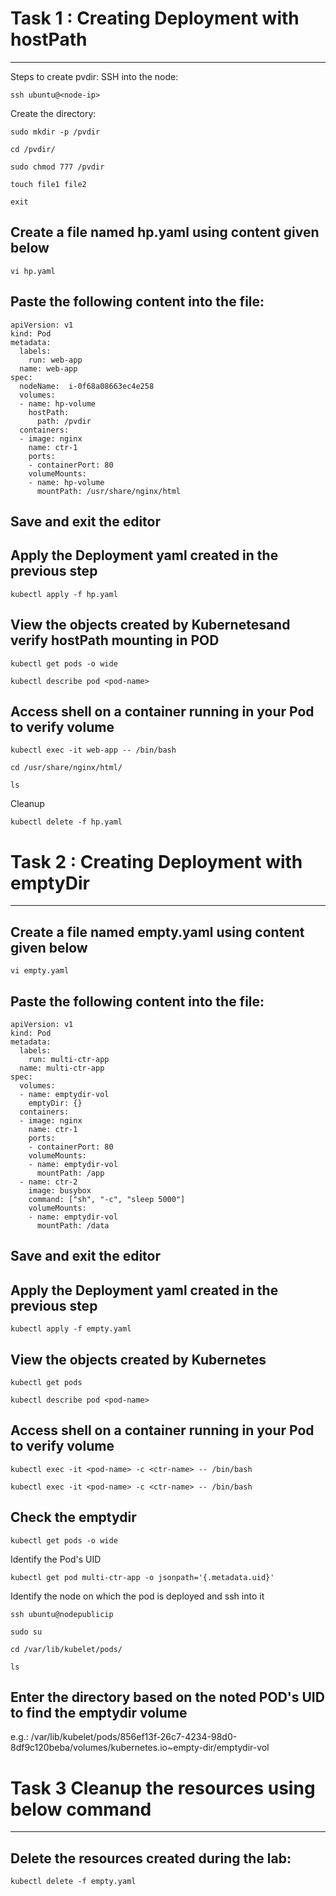 # Task 1 : Creating Deployment with hostPath
--------------------------------------------------------------------------
Steps to create pvdir:
SSH into the node:
```
ssh ubuntu@<node-ip>
```

Create the directory:
```
sudo mkdir -p /pvdir
```
```
cd /pvdir/
```
```
sudo chmod 777 /pvdir
```
```
touch file1 file2
```
```
exit
```
## Create a file named hp.yaml using content given below
```
vi hp.yaml
```
## Paste the following content into the file:
```
apiVersion: v1
kind: Pod
metadata:
  labels:
    run: web-app
  name: web-app
spec:
  nodeName:  i-0f68a08663ec4e258
  volumes:
  - name: hp-volume
    hostPath:
      path: /pvdir
  containers:
  - image: nginx
    name: ctr-1
    ports:
    - containerPort: 80
    volumeMounts:
    - name: hp-volume
      mountPath: /usr/share/nginx/html
 ```
## Save and exit the editor
## Apply the Deployment yaml created in the previous step
```
kubectl apply -f hp.yaml
```
## View the objects created by Kubernetesand verify hostPath mounting in POD

```
kubectl get pods -o wide
```
```
kubectl describe pod <pod-name>
```
## Access shell on a container running in your Pod to verify volume
```
kubectl exec -it web-app -- /bin/bash
```
```
cd /usr/share/nginx/html/
```
```
ls
```
Cleanup
```
kubectl delete -f hp.yaml
```

# Task 2 : Creating Deployment with emptyDir
--------------------------------------------------------------------------
## Create a file named empty.yaml using content given below
```
vi empty.yaml
```
## Paste the following content into the file:
```
apiVersion: v1
kind: Pod
metadata:
  labels:
    run: multi-ctr-app
  name: multi-ctr-app
spec:
  volumes:
  - name: emptydir-vol
    emptyDir: {}
  containers:
  - image: nginx
    name: ctr-1
    ports:
    - containerPort: 80
    volumeMounts:
    - name: emptydir-vol
      mountPath: /app
  - name: ctr-2
    image: busybox
    command: ["sh", "-c", "sleep 5000"]
    volumeMounts:
    - name: emptydir-vol
      mountPath: /data
```
## Save and exit the editor
## Apply the Deployment yaml created in the previous step
```
kubectl apply -f empty.yaml
```
## View the objects created by Kubernetes 
```
kubectl get pods
```
```
kubectl describe pod <pod-name>
```
## Access shell on a container running in your Pod to verify volume
```
kubectl exec -it <pod-name> -c <ctr-name> -- /bin/bash
```
```
kubectl exec -it <pod-name> -c <ctr-name> -- /bin/bash
```
## Check the emptydir
```
kubectl get pods -o wide
```
Identify the Pod's UID
```
kubectl get pod multi-ctr-app -o jsonpath='{.metadata.uid}'
```
Identify the node on which the pod is deployed and ssh into it
```
ssh ubuntu@nodepublicip
```
```
sudo su
```
```
cd /var/lib/kubelet/pods/
```
```
ls
```
## Enter the directory based on the noted POD's UID to find the emptydir volume

e.g.: /var/lib/kubelet/pods/856ef13f-26c7-4234-98d0-8df9c120beba/volumes/kubernetes.io~empty-dir/emptydir-vol

# Task 3 Cleanup the resources using below command
-----------------------------------------------------------------------------
## Delete the resources created during the lab:
```
kubectl delete -f empty.yaml
```

